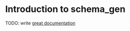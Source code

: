 # Introduction to schema_gen

TODO: write [great documentation](http://jacobian.org/writing/what-to-write/)
